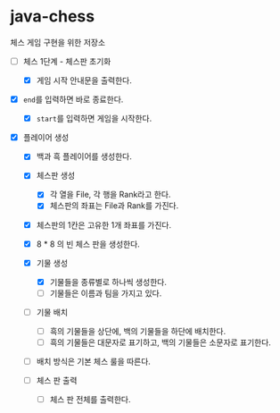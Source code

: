 # java-chess
체스 게임 구현을 위한 저장소

- [ ] 체스 1단계 - 체스판 초기화

  - [x] 게임 시작 안내문을 출력한다.
- [x] `end`를 입력하면 바로 종료한다.
  - [x] `start`를 입력하면 게임을 시작한다.
- [x] 플레이어 생성
  
  - [x] 백과 흑 플레이어를 생성한다.
  - [x] 체스판 생성
    - [x] 각 열을 File, 각 행을 Rank라고 한다.
    - [x] 체스판의 좌표는 File과 Rank를 가진다.
  - [x] 체스판의 1칸은 고유한 1개 좌표를 가진다.
  - [x] 8 * 8 의 빈 체스 판을 생성한다.
  - [x] 기물 생성
    - [x] 기물들을 종류별로 하나씩 생성한다.
    - [ ] 기물들은 이름과 팀을 가지고 있다.
  - [ ] 기물 배치
    
    - [ ] 흑의 기물들을 상단에, 백의 기물들을 하단에 배치한다.
    - [ ] 흑의 기물들은 대문자로 표기하고, 백의 기물들은 소문자로 표기한다.
  - [ ] 배치 방식은 기본 체스 룰을 따른다.
  - [ ] 체스 판 출력
    
    - [ ] 체스 판 전체를 출력한다.